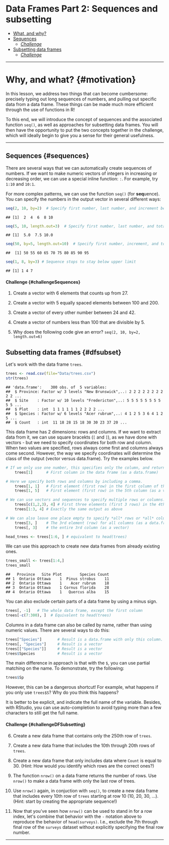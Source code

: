 # Data Frames Part 2: Sequences and subsetting



* [What, and why?](#motivation)   
* [Sequences](#sequences) 
	+ *[Challenge](#challengeSequences)*
* [Subsetting data frames](#dfsubset)
	+ *[Challenge](#challengeDFSubsetting)*

___

# Why, and what? {#motivation}

In this lesson, we address two things that can become cumbersome: precisely typing out long sequences of numbers, and pulling out specific data from a data frame. These things can be made much more efficient through the use of functions in R!

To this end, we will introduce the concept of sequences and the associated function `seq()`, as well as approaches for subsetting data frames. You will then have the opportunity to put the two concepts together in the challenge, which will ideally begin to give you a sense for their general usefulness.

___

## Sequences {#sequences}

There are several ways that we can automatically create sequences of numbers.  If we want to make numeric vectors of integers in increasing or decreasing order, we can use a special inline function: `:`. For example, try `1:10` and `10:1`.

For more complex patterns, we can use the function `seq()` (for **seq**uence). You can specify the numbers in the output vector in several different ways:


```r
seq(2, 10, by=2)  # Specify first number, last number, and increment between numbers
```

```
## [1]  2  4  6  8 10
```

```r
seq(5, 10, length.out=3)  # Specify first number, last number, and total vector length
```

```
## [1]  5.0  7.5 10.0
```

```r
seq(50, by=5, length.out=10)  # Specify first number, increment, and total vector length
```

```
##  [1] 50 55 60 65 70 75 80 85 90 95
```

```r
seq(1, 8, by=3) # Sequence stops to stay below upper limit
```

```
## [1] 1 4 7
```

#### Challenge {#challengeSequences}

1. Create a vector with 6 elements that counts up from 27.

2. Create a vector with 5 equally spaced elements between 100 and 200.

3. Create a vector of every other number between 24 and 42.

4. Create a vector of numbers less than 100 that are divisible by 5.

5. Why does the following code give an error? `seq(2, 10, by=2, length.out=6)`


## Subsetting data frames {#dfsubset}

Let's work with the data frame `trees`. 


```r
trees <- read.csv(file="Data/trees.csv")
str(trees)
```


```
## 'data.frame':	300 obs. of  5 variables:
##  $ Province: Factor w/ 3 levels "New Brunswick",..: 2 2 2 2 2 2 2 2 2 2 ...
##  $ Site    : Factor w/ 10 levels "Fredericton",..: 5 5 5 5 5 5 5 5 5 5 ...
##  $ Plot    : int  1 1 1 1 1 1 2 2 2 2 ...
##  $ Species : Factor w/ 6 levels "Acer rubrum",..: 4 1 2 5 3 6 4 1 2 5 ...
##  $ Count   : int  11 18 28 15 18 30 30 23 37 20 ...
```

This data frame has 2 dimensions: rows and columns. If we want to extract data from it, we can use square bracekts (`[` and `]`), as we have done with vectors - but we need to specify coordinates for both row and column.  When two values are specified, rows always come first and columns always come second.  However, the way we specify coordinates will determine the class of the output (vector versus data.frame).  Try the examples below.


```r
# If we only use one number, this specifies only the column, and returns a data.frame.
	trees[1]      # First column in the data frame (as a data.frame)

# Here we specify both rows and columns by including a comma.
	trees[1, 1]   # First element (first row) in the first column of the data frame (as a vector)
	trees[1, 5]   # First element (first row) in the 5th column (as a vector)

# We can use vectors and sequences to specify multiple rows or columns.
	trees[c(1,2,3), 4] # First three elements (first 3 rows) in the 4th column (as a vector)
	trees[1:3, 4] # Exactly the same output as above

# We can also leave one place empty to specify *all* rows or *all* columns.
	trees[3, ]    # The 3rd element (row) for all columns (as a data.frame)
	trees[, 3]    # the entire 3rd column (as a vector)

head_trees <- trees[1:6, ] # equivalent to head(trees)
```

We can use this approach to create new data frames from already existing ones.


```r
trees_small <- trees[1:4,]
trees_small
```

```
##   Province   Site Plot        Species Count
## 1  Ontario Ottawa    1  Pinus strobus    11
## 2  Ontario Ottawa    1    Acer rubrum    18
## 3  Ontario Ottawa    1 Cornus florida    28
## 4  Ontario Ottawa    1   Quercus alba    15
```

You can also exclude certain parts of a data frame by using a minus sign.


```r
trees[, -1]   # The whole data frame, except the first column
trees[-c(7:300), ]  # Equivalent to head(trees)
```

Columns in a data frame can also be called by name, rather than using numeric values.  There are several ways to do this:


```r
trees["Species"]       # Result is a data.frame with only this column.
trees[, "Species"]     # Result is a vector
trees[["Species"]]     # Result is a vector
trees$Species          # Result is a vector
```

The main difference in approach is that with the `$`, you can use partial matching on the name. To demonstrate, try the following:


```r
trees$Sp
```

However, this can be a dangerous shortcut!  For example, what happens if you only use `trees$S`?  Why do you think this happens?

It is better to be explicit, and indicate the full name of the variable.  Besides, with RStudio, you can use auto-completion to avoid typing more than a few characters to still get the full name.

#### Challenge {#challengeDFSubsetting}

6. Create a new data frame that contains only the 250th row of `trees`.

7. Create a new data frame that includes the 10th through 20th rows of `trees`.

8. Create a new data frame that only includes data where `Count` is equal to 30. (Hint: How would you identify which rows are the correct ones?)

9. The function `nrow()` on a data frame returns the number of rows. Use `nrow()` to make a data frame with only the last row of trees.

10. Use `nrow()` again, in conjuction with `seq()`, to create a new data frame that includes every 10th row of `trees` starting at row 10 (10, 20, 30, ...).  (Hint: start by creating the appropriate sequence!)

11. Now that you've seen how `nrow()` can be used to stand in for a row index, let's combine that behavior with the `-` notation above to reproduce the behavior of `head(surveys)`. I.e., exclude the 7th through final row of the `surveys` dataset without explicitly specifying the final row number.

<hr>




